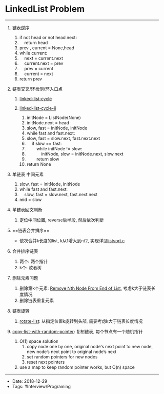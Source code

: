 # LinkedList Problem
----

1.  链表逆序
    1.  if not head or not head.next:
    2.      return head
    3.  prev , current = None,head
    4.  while current:
    5.      next = current.next
    6.      current.next = prev
    7.      prev = current
    8.      current = next
    9.  return prev
2.  链表交叉/环检测/环入口点
    
    1.  [linked-list-cycle](https://leetcode.com/problems/linked-list-cycle/description/)
    
    1.  [linked-list-cycle-ii](https://leetcode.com/problems/linked-list-cycle-ii/description/)
        1.  initNode = ListNode(None)
        2.  initNode.next = head
        3.  slow, fast = initNode, initNode
        4.  while fast and fast.next:
        5.   slow, fast = slow.next, fast.next.next
        6.      if slow == fast:
        7.          while initNode != slow:
        8.              initNode, slow = initNode.next, slow.next
        9.          return slow
        10.  return None
3.  单链表 中间元素
    1.  slow, fast = initNode, initNode
    2.  while fast and fast.next:
    3.      slow, fast = slow.next, fast.next.next
    4.  mid = slow
4.  单链表回文判断
    1.  定位中间位置, reverse后半段, 然后依次判断
5.  ==链表合并排序==
    *   依次合并k长度的list, k从1增大到n/2, 实现详见[listsort.c](https://www.chiark.greenend.org.uk/~sgtatham/algorithms/listsort.c)
6.  合并排序链表
    1.  两个: 两个指针
    2.  k个: 败者树
7.  删除元素问题
    1.  删除第k个元素: [Remove Nth Node From End of List](https://leetcode.com/problems/remove-nth-node-from-end-of-list), 考虑k大于链表长度情况
    2.  删除链表重复元素
8.  链表旋转
    1.  [rotate-list](https://leetcode.com/problems/rotate-list/description/): 从指定位置k旋转到头部, 需要考虑k大于链表长度情况
9.  [copy-list-with-random-pointer](https://leetcode.com/problems/copy-list-with-random-pointer): 复制链表, 每个节点有一个随机指针
    1.  O(1) space solution
        1.  copy node one by one, original node's next point to new node, new node’s next point to original node’s next
        2.  set random pointers for new nodes
        3.  reset next pointers
    2.  use a map to keep random pointer works, but O(n) space



----

- Date: 2018-12-29
- Tags: #Interview/Programing 



